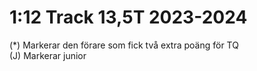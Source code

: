 # 1:12 Track 13,5T 2023-2024



(*) Markerar den förare som fick två extra poäng för TQ </br>
(J) Markerar junior

